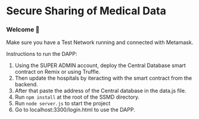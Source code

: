 # Secure Sharing of Medical Data

### **Welcome 👋**

Make sure you have a Test Network running and connected with Metamask.

Instructions to run the DAPP:

1. Using the SUPER ADMIN account, deploy the Central Database smart contract on Remix or using Truffle.
2. Then update the hospitals by iteracting with the smart contract from the backend.
3. After that paste the address of the Central database in the data.js file.
4. Run `npm install` at the root of the SSMD directory.
5. Run `node server.js` to start the project
6. Go to localhost:3300/login.html to use the DAPP.
